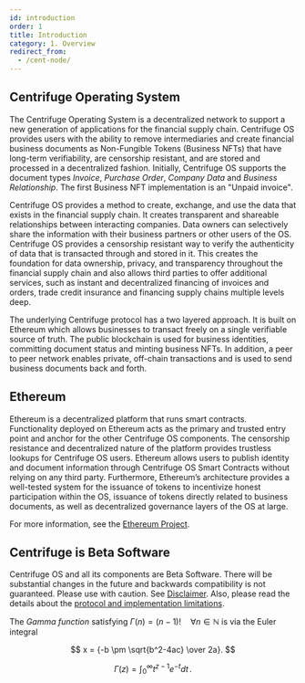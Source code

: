 ```yaml
---
id: introduction
order: 1
title: Introduction
category: 1. Overview
redirect_from:
  - /cent-node/
---
```


## Centrifuge Operating System

The Centrifuge Operating System is a decentralized network to support a new generation of applications for the financial supply chain. Centrifuge OS provides users with the ability to remove intermediaries and create financial business documents as Non-Fungible Tokens (Business NFTs) that have long-term verifiability, are censorship resistant, and are stored and processed in a decentralized fashion. Initially, Centrifuge OS supports the document types _Invoice_, _Purchase Order_, _Company Data_ and _Business Relationship_. The first Business NFT implementation is an "Unpaid invoice".

Centrifuge OS provides a method to create, exchange, and use the data that exists in the financial supply chain. It creates transparent and shareable relationships between interacting companies. Data owners can selectively share the information with their business partners or other users of the OS. Centrifuge OS provides a censorship resistant way to verify the authenticity of data that is transacted through and stored in it. This creates the foundation for data ownership, privacy, and transparency throughout the financial supply chain and also allows third parties to offer additional services, such as instant and decentralized financing of invoices and orders, trade credit insurance and financing supply chains multiple levels deep.

The underlying Centrifuge protocol has a two layered approach. It is built on Ethereum which allows businesses to transact freely on a single verifiable source of truth. The public blockchain is used for business identities, committing document status and minting business NFTs. In addition, a peer to peer network enables private, off-chain transactions and is used to send business documents back and forth.

## Ethereum

Ethereum is a decentralized platform that runs smart contracts. Functionality deployed on Ethereum acts as the primary and trusted entry point and anchor for the other Centrifuge OS components. The censorship resistance and decentralized nature of the platform provides trustless lookups for Centrifuge OS users. Ethereum allows users to publish identity and document information through Centrifuge OS Smart Contracts without relying on any third party. Furthermore, Ethereum’s architecture provides a well-tested system for the issuance of tokens to incentivize honest participation within the OS, issuance of tokens directly related to business documents, as well as decentralized governance layers of the OS at large.

For more information, see the [Ethereum Project](https://www.ethereum.org/).


## Centrifuge is Beta Software
Centrifuge OS and all its components are Beta Software. There will be substantial changes in the future and backwards compatibility is not guaranteed. Please use with caution. See [Disclaimer](/docs/centrifuge-node/further-reading/disclaimer/). Also, please read the details about the [protocol and implementation limitations](/docs/centrifuge-node/further-reading/protocol_limitations/).

The *Gamma function* satisfying $\Gamma(n) = (n-1)!\quad\forall n\in\mathbb N$ is via the Euler integral

$$
x = {-b \pm \sqrt{b^2-4ac} \over 2a}.
$$

$$
\Gamma(z) = \int_0^\infty t^{z-1}e^{-t}dt\,.
$$
